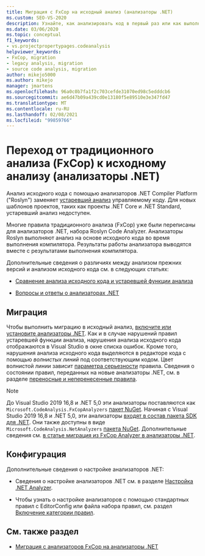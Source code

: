 ```yaml
---
title: Миграция с FxCop на исходный анализ (анализаторы .NET)
ms.custom: SEO-VS-2020
description: Узнайте, как анализировать код в первый раз или как выполнить миграцию из двоичного анализа (FxCop) к новому способу анализа управляемого кода с помощью анализа источника (анализаторы .NET).
ms.date: 03/06/2020
ms.topic: conceptual
f1_keywords:
- vs.projectpropertypages.codeanalysis
helpviewer_keywords:
- FxCop, migration
- legacy analysis, migration
- source code analysis, migration
author: mikejo5000
ms.author: mikejo
manager: jmartens
ms.openlocfilehash: 96a0c0b7fa1f2c703cefde31070ed98c5edddcb6
ms.sourcegitcommit: ae6d47b09a439cd0e13180f5e89510e3e347fd47
ms.translationtype: MT
ms.contentlocale: ru-RU
ms.lasthandoff: 02/08/2021
ms.locfileid: "99859766"
---
```

# <a name="migrate-from-legacy-analysis-fxcop-to-source-analysis-net-analyzers"></a>Переход от традиционного анализа (FxCop) к исходному анализу (анализаторы .NET)

Анализ исходного кода с помощью анализаторов .NET Compiler Platform ("Roslyn") заменяет [устаревший анализ](../code-quality/code-analysis-for-managed-code-overview.md) управляемому коду. Для новых шаблонов проектов, таких как проекты .NET Core и .NET Standard, устаревший анализ недоступен.

Многие правила традиционного анализа (FxCop) уже были переписаны для анализаторов .NET, набора Roslyn Code Analyzer. Анализаторы Roslyn выполняют анализ на основе исходного кода во время выполнения компилятора. Результаты работы анализатора выводятся вместе с результатами выполнения компилятора.

Дополнительные сведения о различиях между анализом прежних версий и анализом исходного кода см. в следующих статьях:

- [Сравнение анализа исходного кода и устаревшей функции анализа](../code-quality/net-analyzers-faq.md#whats-the-difference-between-legacy-fxcop-and-net-analyzers)

- [Вопросы и ответы о анализаторах .NET](../code-quality/net-analyzers-faq.md)

## <a name="migration"></a>Миграция

Чтобы выполнить миграцию в исходный анализ, [включите или установите анализаторы .NET](install-net-analyzers.md). Как и в случае нарушений правил устаревшей функции анализа, нарушения анализа исходного кода отображаются в Visual Studio в окне списка ошибок. Кроме того, нарушения анализа исходного кода выделяются в редакторе кода с помощью *волнистых линий* под соответствующим кодом. Цвет волнистой линии зависит [параметра серьезности](../code-quality/use-roslyn-analyzers.md#configure-severity-levels) правила. Сведения о состоянии правил, переданных на новые анализаторы .NET, см. в разделе [переносные и неперенесенные правила](../code-quality/fxcop-rule-port-status.md).

> [!NOTE]
> До Visual Studio 2019 16,8 и .NET 5,0 эти анализаторы поставляются как `Microsoft.CodeAnalysis.FxCopAnalyzers` [пакет NuGet](https://www.nuget.org/packages/Microsoft.CodeAnalysis.FxCopAnalyzers). Начиная с Visual Studio 2019 16,8 и .NET 5,0, эти анализаторы [входят в состав пакета SDK для .NET](/dotnet/fundamentals/code-analysis/overview). Они также доступны в виде `Microsoft.CodeAnalysis.NetAnalyzers` [пакета NuGet](https://www.nuget.org/packages/Microsoft.CodeAnalysis.NetAnalyzers). Дополнительные сведения см. [в статье миграция из FxCop Analyzer в анализаторы .NET](migrate-from-fxcop-analyzers-to-net-analyzers.md).

## <a name="configuration"></a>Конфигурация

Дополнительные сведения о настройке анализаторов .NET:

- Сведения о настройке анализаторов .NET см. в разделе [Настройка .NET Analyzer](/dotnet/fundamentals/code-analysis/code-quality-rule-options).

- Чтобы узнать о настройке анализаторов с помощью стандартных правил с EditorConfig или файла набора правил, см. раздел [Включение категории правил](/dotnet/fundamentals/code-analysis/code-quality-rule-options).

## <a name="see-also"></a>См. также раздел

- [Миграция с анализаторов FxCop на анализаторы .NET](migrate-from-fxcop-analyzers-to-net-analyzers.md)
